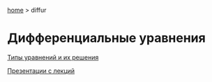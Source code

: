<script type="text/x-mathjax-config">MathJax.Hub.Config({tex2jax: {inlineMath: [['$','$']]}});</script><script src='https://cdnjs.cloudflare.com/ajax/libs/mathjax/2.7.5/MathJax.js?config=TeX-MML-AM_CHTML' async></script>
[home](../) > diffur

# Дифференциальные уравнения

[Типы уравнений и их решения](types)

[Презентации с лекций](diffur.pdf)